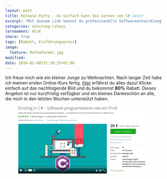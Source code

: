 ```yaml
---
layout: post
title: Release-Party - So einfach kann das Lernen von C# sein!
excerpt: "Mit diesem Link kannst du professionelle Softwareentwicklung in C# zum Einführungspreis lernen."
categories: einstieg-csharp
lernmoment: UCsK
share: true
tags: [Rabatt, Einführungspreis]
image:
  feature: MatheFormel.jpg
modified:
date: 2016-02-08T15:39:25+01:00
---
```


Ich freue mich wie ein kleiner Junge zu Weihnachten. Nach langer Zeit habe ich meinen ersten Online-Kurs fertig. [Hier](/einstieg-csharp/) erfährst du alles dazu! Klicke einfach auf das nachfolgende Bild und du bekommst **80%** Rabatt. Dieses Angebot ist nur kurzfristig verfügbar und ein kleines Dankeschön an alle, die mich in den letzten Wochen unterstützt haben.

<figure>
	<a href="https://www.udemy.com/einstieg-in-csharp-software-programmieren-wie-ein-profi/?couponCode=UCsK_EinSta" target="_blank"><img src="/images/UCsK_LandingPage_Rabatt_Gross.jpg" alt="image"></a>
</figure>

